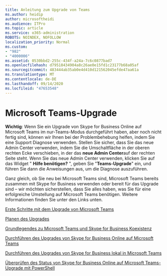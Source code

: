 ```yaml
---
title: Anleitung zum Upgrade von Teams
ms.author: heidip
author: microsoftheidi
ms.audience: ITPro
ms.topic: article
ms.service: o365-administration
ROBOTS: NOINDEX, NOFOLLOW
localization_priority: Normal
ms.custom:
- "982"
- "4000006"
ms.assetid: 0530bbd2-255c-434f-a24a-7c6c0877bad7
ms.openlocfilehash: d79518434904a8c26ae0e15fd1c23177b68a05af
ms.sourcegitcommit: 483444ab35ab0e4d410d121562045efde47aa61a
ms.translationtype: MT
ms.contentlocale: de-DE
ms.lasthandoff: 09/14/2020
ms.locfileid: "47653548"
---
```

# <a name="microsoft-teams-upgrade"></a>Microsoft Teams-Upgrade

**Wichtig**: Wenn Sie ein Upgrade von Skype for Business Online auf Microsoft Teams im nur-Teams-Modus durchgeführt haben, aber noch nicht fertig sind, können wir Ihnen bei der Problembehebung helfen, indem Sie eine Support Diagnose verwenden. Stellen Sie sicher, dass Sie das neue Admin Center verwenden, indem Sie die Umschaltfläche in der oberen rechten Ecke verschieben, in der das **neue Admin Center**auf der rechten Seite steht. Wenn Sie das neue Admin Center verwenden, klicken Sie auf das Widget " **Hilfe benötigen?** ", geben Sie "**Teams-Upgrade**" ein, und führen Sie dann die Anweisungen aus, um die Diagnose auszuführen.

Ganz gleich, ob Sie neu bei Microsoft Teams sind, Microsoft Teams bereits zusammen mit Skype for Business verwenden oder bereit für das Upgrade sind – wir möchten sicherstellen, dass Sie alles haben, was Sie für eine erfolgreiche Umstellung auf Microsoft Teams benötigen. Weitere Informationen finden Sie unter den Links unten.

[Erste Schritte mit dem Upgrade von Microsoft Teams](https://docs.microsoft.com/MicrosoftTeams/upgrade-start-here)

[Planen des Upgrades](https://docs.microsoft.com/MicrosoftTeams/upgrade-plan-journey)

[Grundlegendes zu Microsoft Teams und Skype for Business Koexistenz](https://docs.microsoft.com/MicrosoftTeams/teams-and-skypeforbusiness-coexistence-and-interoperability)

[Durchführen des Upgrades von Skype for Business Online auf Microsoft Teams](https://docs.microsoft.com/MicrosoftTeams/upgrade-to-teams-execute-skypeforbusinessonline)

[Durchführen des Upgrades von Skype for Business lokal in Microsoft Teams](https://docs.microsoft.com/MicrosoftTeams/upgrade-to-teams-execute-skypeforbusinesshybridonprem)
 
[Überprüfen des Status von Skype for Business Online auf Microsoft Teams-Upgrade mit PowerShell](https://docs.microsoft.com/powershell/module/skype/get-csteamsupgradestatus?view=skype-ps)